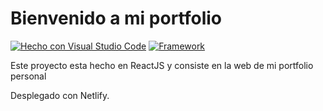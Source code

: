 # Bienvenido a mi portfolio


[![Hecho con Visual Studio Code](https://badges.aleen42.com/src/visual_studio_code.svg)](https://code.visualstudio.com/)
[![Framework](https://badges.aleen42.com/src/react.svg)](https://reactjs.org/)

Este proyecto esta hecho en ReactJS y consiste en la web de mi portfolio personal

Desplegado con Netlify.
